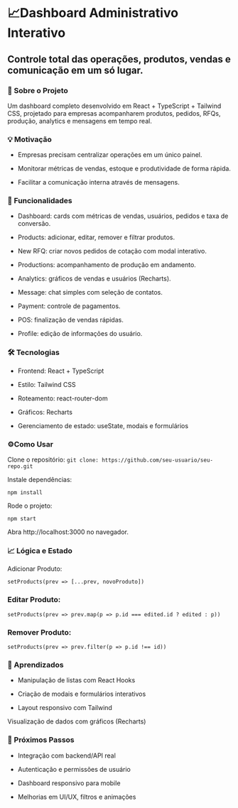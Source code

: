 # 📈Dashboard Administrativo Interativo

## Controle total das operações, produtos, vendas e comunicação em um só lugar.

### 📝 Sobre o Projeto

Um dashboard completo desenvolvido em React + TypeScript + Tailwind CSS, projetado para empresas acompanharem produtos, pedidos, RFQs, produção, analytics e mensagens em tempo real.

### 💡 Motivação

- Empresas precisam centralizar operações em um único painel.

- Monitorar métricas de vendas, estoque e produtividade de forma rápida.

- Facilitar a comunicação interna através de mensagens.

### 🚀 Funcionalidades

- Dashboard: cards com métricas de vendas, usuários, pedidos e taxa de conversão.

- Products: adicionar, editar, remover e filtrar produtos.

- New RFQ: criar novos pedidos de cotação com modal interativo.

- Productions: acompanhamento de produção em andamento.

- Analytics: gráficos de vendas e usuários (Recharts).

- Message: chat simples com seleção de contatos.

- Payment: controle de pagamentos.

- POS: finalização de vendas rápidas.

- Profile: edição de informações do usuário.

### 🛠 Tecnologias

- Frontend: React + TypeScript

- Estilo: Tailwind CSS

- Roteamento: react-router-dom

- Gráficos: Recharts

- Gerenciamento de estado: useState, modais e formulários


### ⚙️Como Usar

Clone o repositório:
`git clone: https://github.com/seu-usuario/seu-repo.git`

Instale dependências:

`npm install`


Rode o projeto:

`npm start`


Abra http://localhost:3000
 no navegador.

### 📈 Lógica e Estado

Adicionar Produto:

`setProducts(prev => [...prev, novoProduto])`


### Editar Produto:

`setProducts(prev => prev.map(p => p.id === edited.id ? edited : p))`

### Remover Produto:

`setProducts(prev => prev.filter(p => p.id !== id))`

### 🧠 Aprendizados
<p>

- Manipulação de listas com React Hooks

- Criação de modais e formulários interativos

- Layout responsivo com Tailwind

Visualização de dados com gráficos (Recharts)
</p>


### 📌 Próximos Passos

- Integração com backend/API real

- Autenticação e permissões de usuário

- Dashboard responsivo para mobile

- Melhorias em UI/UX, filtros e animações

